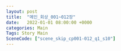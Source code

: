 ```yaml
---
layout: post
title:  "메인_회상_001~012장"
date:   2022-01-01 08:00:00 +0000
categories: Main
Tags: Story Main
SceneCode: ["scene_skip_cp001-012_q1_s10"]
---
```

